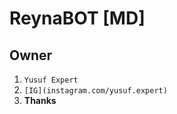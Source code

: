 # ReynaBOT [MD]
## Owner
1. ```Yusuf Expert```
2. ```[IG](instagram.com/yusuf.expert)```
3. **Thanks**
